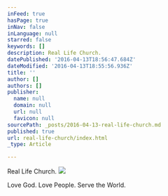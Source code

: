 ```yaml
---
inFeed: true
hasPage: true
inNav: false
inLanguage: null
starred: false
keywords: []
description: Real Life Church.
datePublished: '2016-04-13T18:56:47.684Z'
dateModified: '2016-04-13T18:55:56.936Z'
title: ''
author: []
authors: []
publisher:
  name: null
  domain: null
  url: null
  favicon: null
sourcePath: _posts/2016-04-13-real-life-church.md
published: true
url: real-life-church/index.html
_type: Article

---
```

Real Life Church.
![](https://the-grid-user-content.s3-us-west-2.amazonaws.com/f7e144df-65a2-4f97-97a4-9199f36aa183.jpg)

Love God. Love People. Serve the World.